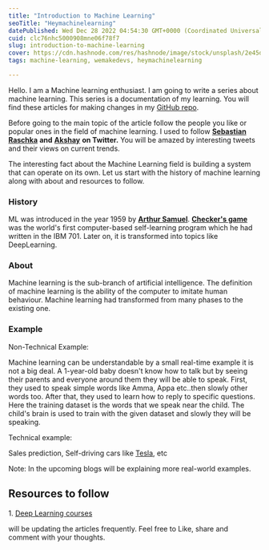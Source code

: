 ```yaml
---
title: "Introduction to Machine Learning"
seoTitle: "Heymachinelearning"
datePublished: Wed Dec 28 2022 04:54:30 GMT+0000 (Coordinated Universal Time)
cuid: clc76nhc5000908mne06f78f7
slug: introduction-to-machine-learning
cover: https://cdn.hashnode.com/res/hashnode/image/stock/unsplash/2e45de0b4cc59025c21891677b2f4e3b.jpeg
tags: machine-learning, wemakedevs, heymachinelearning

---
```


Hello. I am a Machine learning enthusiast. I am going to write a series about machine learning. This series is a documentation of my learning. You will find these articles for making changes in my [GitHub repo](https://github.com/NShravanReddy/Heymachinelearning).

Before going to the main topic of the article follow the people you like or popular ones in the field of machine learning. I used to follow [**Sebastian Raschka**](https://twitter.com/rasbt) **and** [**Akshay**](https://twitter.com/akshay_pachaar) **on Twitter.** You will be amazed by interesting tweets and their views on current trends.

The interesting fact about the Machine Learning field is building a system that can operate on its own. Let us start with the history of machine learning along with about and resources to follow.

### History

ML was introduced in the year 1959 by [**Arthur Samuel**](https://en.wikipedia.org/wiki/Arthur_Samuel_(computer_scientist)). [**Checker's game**](http://www.incompleteideas.net/book/ebook/node109.html) was the world's first computer-based self-learning program which he had written in the IBM 701. Later on, it is transformed into topics like DeepLearning.

### About

Machine learning is the sub-branch of artificial intelligence. The definition of machine learning is the ability of the computer to imitate human behaviour. Machine learning had transformed from many phases to the existing one.

### Example

Non-Technical Example:

Machine learning can be understandable by a small real-time example it is not a big deal. A 1-year-old baby doesn't know how to talk but by seeing their parents and everyone around them they will be able to speak. First, they used to speak simple words like Amma, Appa etc..then slowly other words too. After that, they used to learn how to reply to specific questions. Here the training dataset is the words that we speak near the child. The child's brain is used to train with the given dataset and slowly they will be speaking.

Technical example:

Sales prediction, Self-driving cars like [Tesla](http://tesla.com/about), etc

Note: In the upcoming blogs will be explaining more real-world examples.

## Resources to follow

1\. [Deep Learning courses](https://www.deeplearning.ai/courses/)

will be updating the articles frequently. Feel free to Like, share and comment with your thoughts.